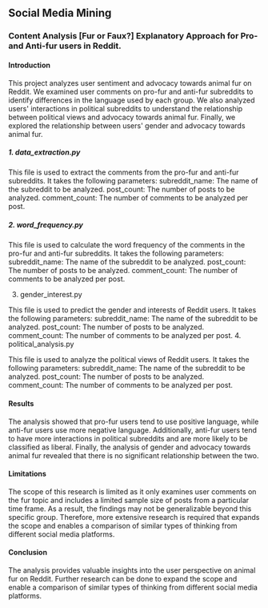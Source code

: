 ## Social Media Mining 


### Content Analysis [Fur or Faux?] Explanatory Approach for Pro- and Anti-fur users in Reddit.

#### Introduction
This project analyzes user sentiment and advocacy towards animal fur on Reddit. We examined user comments on pro-fur and anti-fur subreddits to identify differences in the language used by each group. We also analyzed users' interactions in political subreddits to understand the relationship between political views and advocacy towards animal fur. Finally, we explored the relationship between users' gender and advocacy towards animal fur.

##### 1. data_extraction.py

This file is used to extract the comments from the pro-fur and anti-fur subreddits. It takes the following parameters:
subreddit_name: The name of the subreddit to be analyzed.
post_count: The number of posts to be analyzed.
comment_count: The number of comments to be analyzed per post.

##### 2. word_frequency.py

This file is used to calculate the word frequency of the comments in the pro-fur and anti-fur subreddits. It takes the following parameters:
subreddit_name: The name of the subreddit to be analyzed.
post_count: The number of posts to be analyzed.
comment_count: The number of comments to be analyzed per post.

3. gender_interest.py

This file is used to predict the gender and interests of Reddit users. It takes the following parameters:
subreddit_name: The name of the subreddit to be analyzed.
post_count: The number of posts to be analyzed.
comment_count: The number of comments to be analyzed per post.
4. political_analysis.py

This file is used to analyze the political views of Reddit users. It takes the following parameters:
subreddit_name: The name of the subreddit to be analyzed.
post_count: The number of posts to be analyzed.
comment_count: The number of comments to be analyzed per post.

#### Results

The analysis showed that pro-fur users tend to use positive language, while anti-fur users use more negative language. Additionally, anti-fur users tend to have more interactions in political subreddits and are more likely to be classified as liberal. Finally, the analysis of gender and advocacy towards animal fur revealed that there is no significant relationship between the two.

#### Limitations

The scope of this research is limited as it only examines user comments on the fur topic and includes a limited sample size of posts from a particular time frame. As a result, the findings may not be generalizable beyond this specific group. Therefore, more extensive research is required that expands the scope and enables a comparison of similar types of thinking from different social media platforms.

#### Conclusion

The analysis provides valuable insights into the user perspective on animal fur on Reddit. Further research can be done to expand the scope and enable a comparison of similar types of thinking from different social media platforms.
